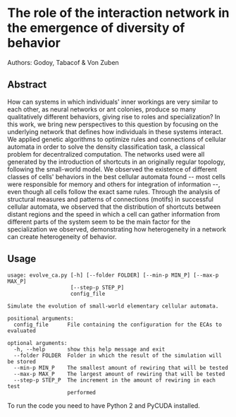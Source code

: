 # The role of the interaction network in the emergence of diversity of behavior

Authors: Godoy, Tabacof & Von Zuben

## Abstract

How can systems in which individuals' inner workings are very similar to each
other, as neural networks or ant colonies, produce so many qualitatively
different behaviors, giving rise to roles and specialization? In this work, we
bring new perspectives to this question by focusing on the underlying network
that defines how individuals in these systems interact. We applied genetic
algorithms to optimize rules and connections of cellular automata in order to
solve the density classification task, a classical problem for decentralized
computation. The networks used were all generated by the introduction of
shortcuts in an originally regular topology, following the small-world model.
We observed the existence of different classes of cells' behaviors in the best
cellular automata found -- most cells were responsible for memory and others
for integration of information --, even though all cells follow the exact same
rules. Through the analysis of structural measures and patterns of connections
(motifs) in successful cellular automata, we observed that the distribution of
shortcuts between distant regions and the speed in which a cell can gather
information from different parts of the system seem to be the main factor for
the specialization we observed, demonstrating how heterogeneity in a network
can create heterogeneity of behavior.

## Usage

    usage: evolve_ca.py [-h] [--folder FOLDER] [--min-p MIN_P] [--max-p MAX_P]
                        [--step-p STEP_P]
                        config_file
    
    Simulate the evolution of small-world elementary cellular automata.
    
    positional arguments:
      config_file      File containing the configuration for the ECAs to evaluated
    
    optional arguments:
      -h, --help       show this help message and exit
      --folder FOLDER  Folder in which the result of the simulation will be stored
      --min-p MIN_P    The smallest amount of rewiring that will be tested
      --max-p MAX_P    The largest amount of rewiring that will be tested
      --step-p STEP_P  The increment in the amount of rewiring in each test
                       performed

To run the code you need to have Python 2 and PyCUDA installed.
